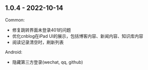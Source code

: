 ## 1.0.4 - 2022-10-14
Common: 
* 修复跳转界面未登录401的问题
* 优化cnblog在iPad UI的展示，包括博客内容、新闻内容、知识库内容
* 阅读记录清空时，刷新列表

Android:
* 隐藏第三方登录(wechat, qq, github)